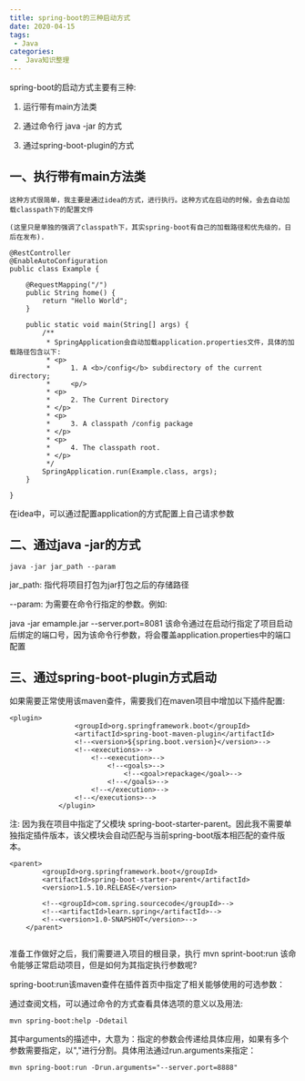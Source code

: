 ```yaml
---
title: spring-boot的三种启动方式
date: 2020-04-15
tags:
 - Java
categories:
 -  Java知识整理
---
```


spring-boot的启动方式主要有三种:

1. 运行带有main方法类

2. 通过命令行 java -jar 的方式

3. 通过spring-boot-plugin的方式

## 一、执行带有main方法类

    这种方式很简单，我主要是通过idea的方式，进行执行。这种方式在启动的时候，会去自动加载classpath下的配置文件
    
    (这里只是单独的强调了classpath下，其实spring-boot有自己的加载路径和优先级的，日后在发布).

```
@RestController
@EnableAutoConfiguration
public class Example {

    @RequestMapping("/")
    public String home() {
        return "Hello World";
    }
     
    public static void main(String[] args) {
        /**
         * SpringApplication会自动加载application.properties文件，具体的加载路径包含以下:
         * <p>
         *     1. A <b>/config</b> subdirectory of the current directory;
         *     <p/>
         * <p>
         *     2. The Current Directory
         * </p>
         * <p>
         *     3. A classpath /config package
         * </p>
         * <p>
         *     4. The classpath root.
         * </p>
         */
        SpringApplication.run(Example.class, args);
    }

}
```


在idea中，可以通过配置application的方式配置上自己请求参数

## 二、通过java -jar的方式

```
java -jar jar_path --param
```


jar_path: 指代将项目打包为jar打包之后的存储路径

--param: 为需要在命令行指定的参数。例如:

java -jar emample.jar --server.port=8081
该命令通过在启动行指定了项目启动后绑定的端口号，因为该命令行参数，将会覆盖application.properties中的端口配置

## 三、通过spring-boot-plugin方式启动

如果需要正常使用该maven查件，需要我们在maven项目中增加以下插件配置:

```
<plugin>
                <groupId>org.springframework.boot</groupId>
                <artifactId>spring-boot-maven-plugin</artifactId>
                <!--<version>${spring.boot.version}</version>-->
                <!--<executions>-->
                    <!--<execution>-->
                        <!--<goals>-->
                            <!--<goal>repackage</goal>-->
                        <!--</goals>-->
                    <!--</execution>-->
                <!--</executions>-->
            </plugin>
```

注: 因为我在项目中指定了父模块 spring-boot-starter-parent。因此我不需要单独指定插件版本，该父模块会自动匹配与当前spring-boot版本相匹配的查件版本。

```
<parent>
        <groupId>org.springframework.boot</groupId>
        <artifactId>spring-boot-starter-parent</artifactId>
        <version>1.5.10.RELEASE</version>

        <!--<groupId>com.spring.sourcecode</groupId>-->
        <!--<artifactId>learn.spring</artifactId>-->
        <!--<version>1.0-SNAPSHOT</version>-->
    </parent>


```

准备工作做好之后，我们需要进入项目的根目录，执行
mvn sprint-boot:run
该命令能够正常启动项目，但是如何为其指定执行参数呢?

spring-boot:run该maven查件在插件首页中指定了相关能够使用的可选参数：

通过查阅文档，可以通过命令的方式查看具体选项的意义以及用法:

```
mvn spring-boot:help -Ddetail
```

其中arguments的描述中，大意为：指定的参数会传递给具体应用，如果有多个参数需要指定，以","进行分割。具体用法通过run.arguments来指定：

```
mvn spring-boot:run -Drun.arguments="--server.port=8888"
```

